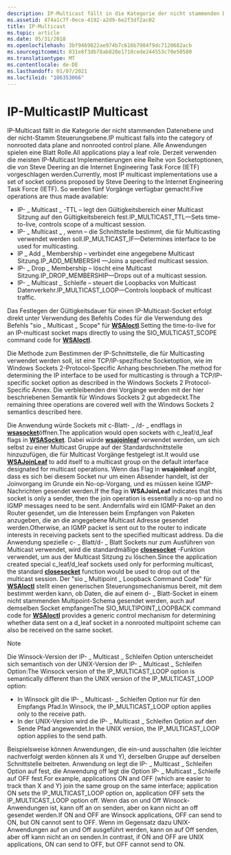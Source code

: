 ```yaml
---
description: IP-Multicast fällt in die Kategorie der nicht stammenden Datenebene und der nicht-Stamm Steuerungsebene.
ms.assetid: 474a1c7f-0ece-4192-a2d9-6e2f3df2ac02
title: IP-Multicast
ms.topic: article
ms.date: 05/31/2018
ms.openlocfilehash: 3bf9469822ae974b7c616b7904f9dc7120682acb
ms.sourcegitcommit: 831e8f3db78ab820e1710cede244553c70e50500
ms.translationtype: MT
ms.contentlocale: de-DE
ms.lasthandoff: 01/07/2021
ms.locfileid: "106353066"
---
```

# <a name="ip-multicast"></a><span data-ttu-id="d87ef-103">IP-Multicast</span><span class="sxs-lookup"><span data-stu-id="d87ef-103">IP Multicast</span></span>

<span data-ttu-id="d87ef-104">IP-Multicast fällt in die Kategorie der nicht stammenden Datenebene und der nicht-Stamm Steuerungsebene.</span><span class="sxs-lookup"><span data-stu-id="d87ef-104">IP multicast falls into the category of nonrooted data plane and nonrooted control plane.</span></span> <span data-ttu-id="d87ef-105">Alle Anwendungen spielen eine Blatt Rolle.</span><span class="sxs-lookup"><span data-stu-id="d87ef-105">All applications play a leaf role.</span></span> <span data-ttu-id="d87ef-106">Derzeit verwenden die meisten IP-Multicast Implementierungen eine Reihe von Socketoptionen, die von Steve Deering an die Internet Engineering Task Force (IETF) vorgeschlagen werden.</span><span class="sxs-lookup"><span data-stu-id="d87ef-106">Currently, most IP multicast implementations use a set of socket options proposed by Steve Deering to the Internet Engineering Task Force (IETF).</span></span> <span data-ttu-id="d87ef-107">So werden fünf Vorgänge verfügbar gemacht:</span><span class="sxs-lookup"><span data-stu-id="d87ef-107">Five operations are thus made available:</span></span>

-   <span data-ttu-id="d87ef-108">IP- \_ Multicast \_ -TTL – legt den Gültigkeitsbereich einer Multicast Sitzung auf den Gültigkeitsbereich fest.</span><span class="sxs-lookup"><span data-stu-id="d87ef-108">IP\_MULTICAST\_TTL—Sets time-to-live, controls scope of a multicast session.</span></span>
-   <span data-ttu-id="d87ef-109">IP- \_ Multicast \_ , wenn – die Schnittstelle bestimmt, die für Multicasting verwendet werden soll.</span><span class="sxs-lookup"><span data-stu-id="d87ef-109">IP\_MULTICAST\_IF—Determines interface to be used for multicasting.</span></span>
-   <span data-ttu-id="d87ef-110">IP \_ Add \_ Membership – verbindet eine angegebene Multicast Sitzung.</span><span class="sxs-lookup"><span data-stu-id="d87ef-110">IP\_ADD\_MEMBERSHI —Joins a specified multicast session.</span></span>
-   <span data-ttu-id="d87ef-111">IP- \_ Drop \_ Membership – löscht eine Multicast Sitzung.</span><span class="sxs-lookup"><span data-stu-id="d87ef-111">IP\_DROP\_MEMBERSHIP—Drops out of a multicast session.</span></span>
-   <span data-ttu-id="d87ef-112">IP- \_ Multicast \_ Schleife – steuert die Loopbacks von Multicast Datenverkehr.</span><span class="sxs-lookup"><span data-stu-id="d87ef-112">IP\_MULTICAST\_LOOP—Controls loopback of multicast traffic.</span></span>

<span data-ttu-id="d87ef-113">Das Festlegen der Gültigkeitsdauer für einen IP-Multicast-Socket erfolgt direkt unter Verwendung des Befehls Codes für die Verwendung des Befehls "sio \_ Multicast \_ Scope" für [**WSAIoctl**](/windows/desktop/api/Winsock2/nf-winsock2-wsaioctl).</span><span class="sxs-lookup"><span data-stu-id="d87ef-113">Setting the time-to-live for an IP-multicast socket maps directly to using the SIO\_MULTICAST\_SCOPE command code for [**WSAIoctl**](/windows/desktop/api/Winsock2/nf-winsock2-wsaioctl).</span></span>

<span data-ttu-id="d87ef-114">Die Methode zum Bestimmen der IP-Schnittstelle, die für Multicasting verwendet werden soll, ist eine TCP/IP-spezifische Socketoption, wie im Windows Sockets 2-Protocol-Specific Anhang beschrieben.</span><span class="sxs-lookup"><span data-stu-id="d87ef-114">The method for determining the IP interface to be used for multicasting is through a TCP/IP-specific socket option as described in the Windows Sockets 2 Protocol-Specific Annex.</span></span> <span data-ttu-id="d87ef-115">Die verbleibenden drei Vorgänge werden mit der hier beschriebenen Semantik für Windows Sockets 2 gut abgedeckt.</span><span class="sxs-lookup"><span data-stu-id="d87ef-115">The remaining three operations are covered well with the Windows Sockets 2 semantics described here.</span></span>

<span data-ttu-id="d87ef-116">Die Anwendung würde Sockets mit c-Blatt- \_ /d- \_ endflags in [**wsasocket**](/windows/desktop/api/Winsock2/nf-winsock2-wsasocketa)öffnen.</span><span class="sxs-lookup"><span data-stu-id="d87ef-116">The application would open sockets with c\_leaf/d\_leaf flags in [**WSASocket**](/windows/desktop/api/Winsock2/nf-winsock2-wsasocketa).</span></span> <span data-ttu-id="d87ef-117">Dabei würde [**wsajoinleaf**](/windows/desktop/api/Winsock2/nf-winsock2-wsajoinleaf) verwendet werden, um sich selbst zu einer Multicast Gruppe auf der Standardschnittstelle hinzuzufügen, die für Multicast Vorgänge festgelegt ist.</span><span class="sxs-lookup"><span data-stu-id="d87ef-117">It would use [**WSAJoinLeaf**](/windows/desktop/api/Winsock2/nf-winsock2-wsajoinleaf) to add itself to a multicast group on the default interface designated for multicast operations.</span></span> <span data-ttu-id="d87ef-118">Wenn das Flag in **wsajoinleaf** angibt, dass es sich bei diesem Socket nur um einen Absender handelt, ist der Joinvorgang im Grunde ein No-op-Vorgang, und es müssen keine IGMP-Nachrichten gesendet werden.</span><span class="sxs-lookup"><span data-stu-id="d87ef-118">If the flag in **WSAJoinLeaf** indicates that this socket is only a sender, then the join operation is essentially a no-op and no IGMP messages need to be sent.</span></span> <span data-ttu-id="d87ef-119">Andernfalls wird ein IGMP-Paket an den Router gesendet, um die Interessen beim Empfangen von Paketen anzugeben, die an die angegebene Multicast Adresse gesendet werden.</span><span class="sxs-lookup"><span data-stu-id="d87ef-119">Otherwise, an IGMP packet is sent out to the router to indicate interests in receiving packets sent to the specified multicast address.</span></span> <span data-ttu-id="d87ef-120">Da die Anwendung spezielle c- \_ Blatt/d- \_ Blatt Sockets nur zum Ausführen von Multicast verwendet, wird die standardmäßige [**closesocket**](/windows/desktop/api/winsock/nf-winsock-closesocket) -Funktion verwendet, um aus der Multicast Sitzung zu löschen.</span><span class="sxs-lookup"><span data-stu-id="d87ef-120">Since the application created special c\_leaf/d\_leaf sockets used only for performing multicast, the standard [**closesocket**](/windows/desktop/api/winsock/nf-winsock-closesocket) function would be used to drop out of the multicast session.</span></span> <span data-ttu-id="d87ef-121">Der "sio \_ Multipoint \_ Loopback Command Code" für [**WSAIoctl**](/windows/desktop/api/Winsock2/nf-winsock2-wsaioctl) stellt einen generischen Steuerungsmechanismus bereit, mit dem bestimmt werden kann, ob Daten, die auf einem d- \_ Blatt-Socket in einem nicht stammenden Multipoint-Schema gesendet werden, auch auf demselben Socket empfangen</span><span class="sxs-lookup"><span data-stu-id="d87ef-121">The SIO\_MULTIPOINT\_LOOPBACK command code for [**WSAIoctl**](/windows/desktop/api/Winsock2/nf-winsock2-wsaioctl) provides a generic control mechanism for determining whether data sent on a d\_leaf socket in a nonrooted multipoint scheme can also be received on the same socket.</span></span>

> [!Note]  
> <span data-ttu-id="d87ef-122">Die Winsock-Version der IP- \_ Multicast \_ Schleifen Option unterscheidet sich semantisch von der UNIX-Version der IP- \_ Multicast \_ Schleifen Option:</span><span class="sxs-lookup"><span data-stu-id="d87ef-122">The Winsock version of the IP\_MULTICAST\_LOOP option is semantically different than the UNIX version of the IP\_MULTICAST\_LOOP option:</span></span>

 

-   <span data-ttu-id="d87ef-123">In Winsock gilt die IP- \_ Multicast- \_ Schleifen Option nur für den Empfangs Pfad.</span><span class="sxs-lookup"><span data-stu-id="d87ef-123">In Winsock, the IP\_MULTICAST\_LOOP option applies only to the receive path.</span></span>
-   <span data-ttu-id="d87ef-124">In der UNIX-Version wird die IP- \_ Multicast \_ Schleifen Option auf den Sende Pfad angewendet.</span><span class="sxs-lookup"><span data-stu-id="d87ef-124">In the UNIX version, the IP\_MULTICAST\_LOOP option applies to the send path.</span></span>

<span data-ttu-id="d87ef-125">Beispielsweise können Anwendungen, die ein-und ausschalten (die leichter nachverfolgt werden können als X und Y), derselben Gruppe auf derselben Schnittstelle beitreten. Anwendung on legt die IP- \_ Multicast \_ Schleifen Option auf fest, die Anwendung off legt die Option IP- \_ Multicast \_ Schleife auf OFF fest.</span><span class="sxs-lookup"><span data-stu-id="d87ef-125">For example, applications ON and OFF (which are easier to track than X and Y) join the same group on the same interface; application ON sets the IP\_MULTICAST\_LOOP option on, application OFF sets the IP\_MULTICAST\_LOOP option off.</span></span> <span data-ttu-id="d87ef-126">Wenn das on und Off Winsock-Anwendungen ist, kann off an on senden, aber on kann nicht an off gesendet werden.</span><span class="sxs-lookup"><span data-stu-id="d87ef-126">If ON and OFF are Winsock applications, OFF can send to ON, but ON cannot sent to OFF.</span></span> <span data-ttu-id="d87ef-127">Wenn im Gegensatz dazu UNIX-Anwendungen auf on und Off ausgeführt werden, kann on auf Off senden, aber off kann nicht an on senden.</span><span class="sxs-lookup"><span data-stu-id="d87ef-127">In contrast, if ON and OFF are UNIX applications, ON can send to OFF, but OFF cannot send to ON.</span></span>

 

 



